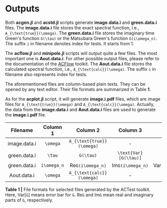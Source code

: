 # Outputs

Both **acgen.jl** and **acstd.jl** scripts generate **image.data.i** and **green.data.i** files. The **image.data.i** file stores the exact spectral function, i.e., ``A_{\text{true}}(\omega)``. The **green.data.i** file stores the imaginary time Green's function ``G(\tau)`` or the Matsubara Green's function ``G(i\omega_n)``. The suffix ``i`` in filename denotes index for tests. It starts from 1.

The **acflow.jl** and **minipole.jl** scripts will output quite a few files. The most important one is **Aout.data.i**. For other possible output files, please refer to the documentation of the [ACFlow](https://github.com/huangli712/ACFlow) toolkit. The **Aout.data.i** file stores the calculated spectral function, i.e., ``A_{\text{calc}}(\omega)``. The suffix ``i`` in filename also represents index for tests.

The aforementioned files are column-based plain texts. They can be opened by any text editor. Their file formats are summarized in Table **1**.

As for the **acplot.jl** script, it will generate **image.i.pdf** files, which are image files for ``A_{\text{true}}(\omega)`` and ``A_{\text{calc}}(\omega)``. Actually, the data from the **image.data.i** and **Aout.data.i** files are used to generate the **image.i.pdf** file.

| Filename | Column 1 | Column 2 | Column 3 | Column 4 | Column 5 | Number of lines |
| :------: | :------: | :------: | :------: | :------: | :------: | :-------------: |
| image.data.i | ``\omega`` | ``A_{\text{true}}(\omega)`` | - | - | -  | ``N_{\omega}`` |
| green.data.i | ``\tau`` | ``G(\tau)`` | ``\text{Var}[G(\tau)]`` | - | - | ``N_{\tau}`` |
| green.data.i | ``i\omega_n`` | Re``G(i\omega_n)`` | Im``G(i\omega_n)`` | Var[Re``G(i\omega_n)``] | Var[Im``G(i\omega_n)``] | ``N`` |
| Aout.data.i | ``\omega`` | ``A_{\text{calc}}(\omega)`` | - | - | - | ``N_{\omega}`` |

**Table 1 |** File formats for selected files generated by the ACTest toolkit. Here, Var[``G``] means error bar for ``G``. Re``G`` and Im``G`` mean real and imaginary parts of ``G``, respectively.
